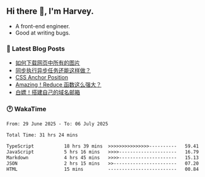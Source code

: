 ## Hi there 👋, I'm Harvey.

- A front-end engineer.
- Good at writing bugs.

### 📖 Latest Blog Posts
<!-- BLOG-POST-LIST:START -->
- [如何下载网页中所有的图片](https://blog.izou.top/posts/download-page-img/)
- [同步执行异步任务还能这样做？](https://blog.izou.top/posts/sync-executed/)
- [CSS Anchor Position](https://blog.izou.top/posts/css-anchor/)
- [Amazing！Reduce 函数这么强大？](https://blog.izou.top/posts/reduce-usage/)
- [白嫖！搭建自己的域名邮箱](https://blog.izou.top/posts/domain-mail/)
<!-- BLOG-POST-LIST:END -->

### 🕐 WakaTime
<!--START_SECTION:waka-->

```txt
From: 29 June 2025 - To: 06 July 2025

Total Time: 31 hrs 24 mins

TypeScript           18 hrs 39 mins  >>>>>>>>>>>>>>>----------   59.41 %
JavaScript           5 hrs 16 mins   >>>>---------------------   16.79 %
Markdown             4 hrs 45 mins   >>>>---------------------   15.13 %
JSON                 2 hrs 15 mins   >>-----------------------   07.20 %
HTML                 15 mins         -------------------------   00.84 %
```

<!--END_SECTION:waka-->

